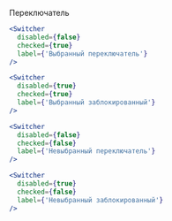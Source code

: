 Переключатель

```jsx
<Switcher
  disabled={false}
  checked={true}
  label={'Выбранный переключатель'}
/>
```

```jsx
<Switcher
  disabled={true}
  checked={true}
  label={'Выбранный заблокированный'}
/>
```

```jsx
<Switcher
  disabled={false}
  checked={false}
  label={'Невыбранный переключатель'}
/>
```

```jsx
<Switcher
  disabled={true}
  checked={false}
  label={'Невыбранный заблокированный'}
/>
```
